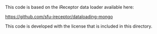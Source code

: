 This code is based on the iReceptor data loader available here:

https://github.com/sfu-ireceptor/dataloading-mongo

This code is developed with the license that is included in this
directory.


